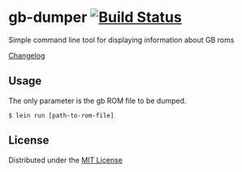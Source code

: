 # gb-dumper [![Build Status](https://travis-ci.org/gernd/gb-dumper.svg?branch=master)](https://travis-ci.org/gernd/gb-dumper)

Simple command line tool for displaying information about GB roms

[Changelog](CHANGELOG.md)

## Usage

The only parameter is the gb ROM file to be dumped.

    $ lein run [path-to-rom-file]

## License

Distributed under the [MIT License](LICENSE)
